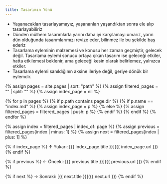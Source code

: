 ```yaml
---
title: Tasarımın Yönü
---
```


- Yaşanacakları tasarlayamayız, yaşananları yaşandıktan sonra ele alıp
  tasarlayabiliriz
- Dünden mülhem tasarımlarla yarını daha iyi karşılamayı umarız, yarın dün
  olduğunda tasarımlarımızı revize eder, bilinmez ile bu şekilde baş ederiz
- Tasarlama eyleminin malzemesi ve konusu her zaman geçmiştir, gelecek
  değil. Tasarlama eylemi sonucu ortaya çıkan tasarım ise geleceği
  etkiler, hatta etkilemesi beklenir, ama geleceği kesin olarak belirlemez,
  yalnızca etkiler.
- Tasarlama eylemi sanıldığının aksine ileriye değil, geriye dönük bir
  eylemdir.

{% assign pages = site.pages | sort: "path" %}
{% assign filtered_pages = "" | split: "" %}
{% assign index_page = nil %}

{% for p in pages %}
  {% if p.path contains page.dir %}
    {% if p.name == "index.md" %}
      {% assign index_page = p %}
    {% else %}
      {% assign filtered_pages = filtered_pages | push: p %}
    {% endif %}
  {% endif %}
{% endfor %}

{% assign index = filtered_pages | index_of: page %}
{% assign previous = filtered_pages[index | minus: 1] %}
{% assign next = filtered_pages[index | plus: 1] %}

{% if index_page %}
↑ Yukarı: [{{ index_page.title }}]({{ index_page.url }})
{% endif %}

{% if previous %}
← Önceki: [{{ previous.title }}]({{ previous.url }})
{% endif %}

{% if next %}
→ Sonraki: [{{ next.title }}]({{ next.url }})
{% endif %}
